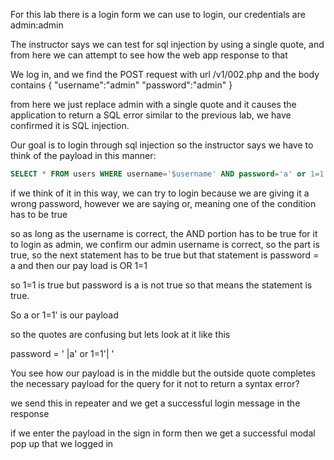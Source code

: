 For this lab there is a login form we can use to login, our credentials are admin:admin

The instructor says we can test for sql injection by using a single quote, and from here we can attempt to see how the web app response to that

We log in, and we find the POST request with url /v1/002.php and the body contains
{
"username":"admin"
"password":"admin"
}

from here we just replace admin with a single quote and it causes the application to return a SQL error similar to the previous lab, we have confirmed it is SQL injection.

Our goal is to login through sql injection so the instructor says we have to think of the payload in this manner:

```sql
SELECT * FROM users WHERE username='$username' AND password='a' or 1=1''
```

if we think of it in this way, we can try to login because we are giving it a wrong password, however we are saying or, meaning one of the condition has to be true

so as long as the username is correct, the AND portion has to be true for it to login as admin, we confirm our admin username is correct, so the part is true, so the next statement has to be true but that statement is password = a and then our pay load is OR 1=1

so 1=1 is true but password is a is not true so that means the statement is true.

So a or 1=1' is our payload

so the quotes are confusing but lets look at it like this

password = ' |a' or 1=1'|   '

You see how our payload is in the middle but the outside quote completes the necessary payload for the query for it not to return a syntax error?

we send this in repeater and we get a successful login message in the response

if we enter the payload in the sign in form then we get a successful modal pop up that we logged in 